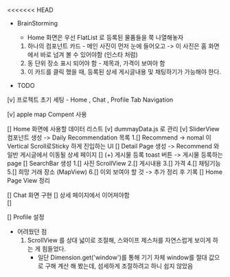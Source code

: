<<<<<<< HEAD

- BrainStorming

  - Home 화면은 우선 FlatList 로 등록된 물품들을 쭉 나열해놓자

  1. 하나의 컴포넌트 카드 - 메인 사진이 먼저 눈에 들어오고 -> 이 사진은 홈 화면에서 바로 넘겨 볼 수 있어야함 (인스타 처럼)
  2. 동 단위 장소 표시 되어야 함 - 제목과, 가격이 보여야 함
  3. 이 카드를 클릭 했을 때, 등록된 상세 게시글내용 및 채팅하기가 가능해야 한다.

- TODO

[v] 프로젝트 초기 세팅 - Home , Chat , Profile Tab Navigation

[v] apple map Compent 사용

[] Home 화면에 사용할 데이터 리스트
[v] dummayData.js 로 관리
[v] SliderView 컴포넌트 생성 -> Daily Recommendation 목록
1.[] Recommend -> nomal 이 Vertical Scroll로Sticky 하게 진입하는 UI
[] Detail Page 생성 -> Recommend 와 일반 게시글에서 이동될 상세 페이지
[] (+) 게시물 등록 toast 버튼 -> 게시물 등록하는 page
[] SearchBar 생성
1.[] 사진 ScrollView
2.[] 게시내용
3.[] 가격
4.[] 채팅기능
5.[] 희망 거래 장소 (MapView)
6.[] 이외 보여야 할 것 -> 추가 정리 후 기록
[] Home Page View 정리

[] Chat 화면 구현
[] 상세 페이지에서 이어져야함  
 []

[] Profile 설정

- 어려웠던 점
  1. ScrollView 를 상대 넓이로 조절해, 스와이프 제스처를 자연스럽게 보이게 하는 게 힘들었다.
     - 일단 Dimension.get('window')를 통해 기기 자체 window를 절대 값으로 구해 계산 해 봤는데, 섬세하게 조절하려고 하니 쉽지 않았음
